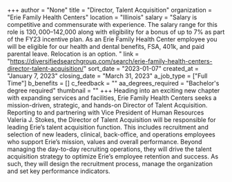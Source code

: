 +++
author = "None"
title = "Director, Talent Acquisition"
organization = "Erie Family Health Centers"
location = "Illinois"
salary = "Salary is competitive and commensurate with experience. The salary range for this role is $130,000–$142,000 along with eligibility for a bonus of up to 7% as part of the FY23 incentive plan. As an Erie Family Health Center employee you will be eligible for our health and dental benefits, FSA, 401k, and paid parental leave. Relocation is an option. "
link = "https://diversifiedsearchgroup.com/search/erie-family-health-centers-director-talent-acquisition/"
sort_date = "2023-01-07"
created_at = "January 7, 2023"
closing_date = "March 31, 2023"
a_job_type = ["Full Time"]
b_benefits = []
c_feedback = ""
aa_degrees_required = "Bachelor's degree required"
thumbnail = ""
+++
Heading into an exciting new chapter with expanding services and facilities, Erie Family Health Centers seeks a mission-driven, strategic, and hands-on Director of Talent Acquisition. Reporting to and partnering with Vice President of Human Resources Valeria J. Stokes, the Director of Talent Acquisition will be responsible for leading Erie’s talent acquisition function. This includes recruitment and selection of new leaders, clinical, back-office, and operations employees who support Erie’s mission, values and overall performance. Beyond managing the day-to-day recruiting operations, they will drive the talent acquisition strategy to optimize Erie’s employee retention and success. As such, they will design the recruitment process, manage the organization and set key performance indicators.